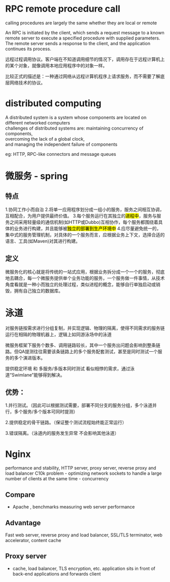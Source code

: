# RPC remote procedure call
calling procedures are largely the same whether they are local or remote  

An RPC is initiated by the client, which sends a request message to a known remote server to execute a specified procedure with supplied parameters. The remote server sends a response to the client, and the application continues its process.   

远程过程调用协议。客户端在不知道调用细节的情况下，调用存在于远程计算机上的某个对象，就像调用本地应用程序中的对象一样。

比较正式的描述是：一种通过网络从远程计算机程序上请求服务，而不需要了解底层网络技术的协议。


# distributed computing
 A distributed system is a system whose components are located on different networked computers  
 challenges of distributed systems are: 
 maintaining concurrency of components,   
 overcoming the lack of a global clock,   
 and managing the independent failure of components  

 eg: HTTP, RPC-like connectors and message queues

# 微服务 - spring
## 特点
1.协同工作小而自治
2.将单一应用程序划分成一组小的服务，服务之间相互协调，互相配合，为用户提供最终价值。
3.每个服务运行在其独立的<mark>进程中</mark>，服务与服务之间采用轻量级的通信机制(如HTTP或Dubbo)互相协作，每个服务都围绕着具体的业务进行构建，并且能够被<mark>独立的部署到生产环境中</mark>
4.应尽量避免统一的，集中式的服务管理机制，对具体的一个服务而言，应根据业务上下文，选择合适的语言、工具(如Maven)对其进行构建。

## 定义
微服务化的核心就是将传统的一站式应用，根据业务拆分成一个一个的服务，彻底地去耦合，每一个微服务提供单个业务功能的服务，一个服务做一件事情，从技术角度看就是一种小而独立的处理过程，类似进程的概念，能够自行单独启动或销毁，拥有自己独立的数据库。


# 泳道
对服务链按需求进行分组复制，并实现逻辑、物理的隔离，使得不同需求的服务链运行在相隔的物理机器上，逻辑上如同游泳场中的泳道

微服务框架下服务个数多、调用链路较长，其中一个服务出问题会影响到整条链路。但QA提测往往需要该条链路上的多个服务配套测试，甚至是同时测试一个服务的多个演进版本。

提供稳定环境 和 多服务/多版本同时测试 看似相悖的需求，通过泳道“Swimlane”能够得到解决。

## 优势：

1.并行测试。（因此可以根据测试需要，部署不同分支的服务分组，多个泳道并行，多个服务/多个版本可同时提测）

2.提供稳定的骨干链路。（保证整个测试流程始终能正常运行）

3.错误隔离。（泳道内的服务发生异常 不会影响其他泳道）



# Nginx 
performance and stability, HTTP server, proxy server, reverse proxy and load balancer
C10k problem - optimizing network sockets to handle a large number of clients at the same time - concurrency

## Compare 
- Apache , benchmarks measuring	 web server performance

## Advantage
Fast web server, reverse proxy and load balancer, SSL/TLS terminator, web accelerator, content cache

## Proxy server 
- cache, load balancer, TLS encryption, etc. application sits in front of back-end applications and forwards client

